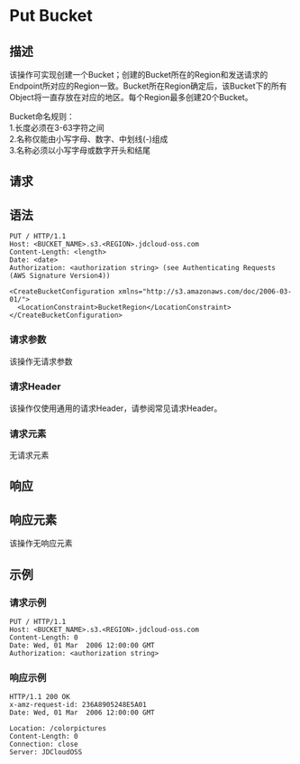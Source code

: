 # Put Bucket

## 描述
该操作可实现创建一个Bucket；创建的Bucket所在的Region和发送请求的Endpoint所对应的Region一致。Bucket所在Region确定后，该Bucket下的所有Object将一直存放在对应的地区。每个Region最多创建20个Bucket。

Bucket命名规则：<br>
1.长度必须在3-63字符之间<br>
2.名称仅能由小写字母、数字、中划线(-)组成<br>
3.名称必须以小写字母或数字开头和结尾<br>

## 请求

## 语法
```
PUT / HTTP/1.1
Host: <BUCKET_NAME>.s3.<REGION>.jdcloud-oss.com
Content-Length: <length>
Date: <date>
Authorization: <authorization string> (see Authenticating Requests (AWS Signature Version4))

<CreateBucketConfiguration xmlns="http://s3.amazonaws.com/doc/2006-03-01/"> 
  <LocationConstraint>BucketRegion</LocationConstraint> 
</CreateBucketConfiguration>
```
### 请求参数
该操作无请求参数

### 请求Header
该操作仅使用通用的请求Header，请参阅常见请求Header。

### 请求元素
无请求元素

## 响应

## 响应元素
该操作无响应元素

## 示例

### 请求示例
```
PUT / HTTP/1.1
Host: <BUCKET_NAME>.s3.<REGION>.jdcloud-oss.com
Content-Length: 0
Date: Wed, 01 Mar  2006 12:00:00 GMT
Authorization: <authorization string>
```
### 响应示例
```
HTTP/1.1 200 OK
x-amz-request-id: 236A8905248E5A01
Date: Wed, 01 Mar  2006 12:00:00 GMT

Location: /colorpictures
Content-Length: 0
Connection: close
Server: JDCloudOSS
```
